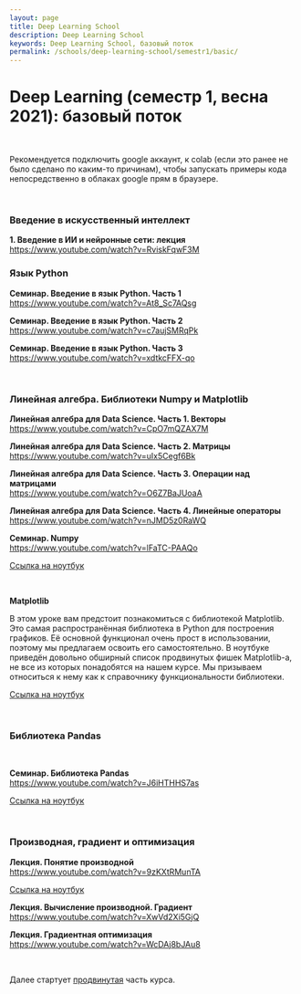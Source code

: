 ```yaml
---
layout: page
title: Deep Learning School
description: Deep Learning School
keywords: Deep Learning School, базовый поток
permalink: /schools/deep-learning-school/semestr1/basic/
---
```


# Deep Learning (семестр 1, весна 2021): базовый поток

<br/>

Рекомендуется подключить google аккаунт, к colab (если это ранее не было сделано по каким-то причинам), чтобы запускать примеры кода непосредственно в облаках google прям в браузере.

<br/>

### Введение в искусственный интеллект

**1. Введение в ИИ и нейронные сети: лекция**  
https://www.youtube.com/watch?v=RviskFqwF3M

### Язык Python

**Семинар. Введение в язык Python. Часть 1**  
https://www.youtube.com/watch?v=At8_Sc7AQsg

**Семинар. Введение в язык Python. Часть 2**  
https://www.youtube.com/watch?v=c7aujSMRqPk

**Семинар. Введение в язык Python. Часть 3**  
https://www.youtube.com/watch?v=xdtkcFFX-qo

<br/>

### Линейная алгебра. Библиотеки Numpy и Matplotlib

**Линейная алгебра для Data Science. Часть 1. Векторы**  
https://www.youtube.com/watch?v=CpO7mQZAX7M

**Линейная алгебра для Data Science. Часть 2. Матрицы**  
https://www.youtube.com/watch?v=uIx5Cegf6Bk

**Линейная алгебра для Data Science. Часть 3. Операции над матрицами**  
https://www.youtube.com/watch?v=O6Z7BaJUoaA

**Линейная алгебра для Data Science. Часть 4. Линейные операторы**  
https://www.youtube.com/watch?v=nJMD5z0RaWQ

**Семинар. Numpy**  
https://www.youtube.com/watch?v=lFaTC-PAAQo

[Ссылка на ноутбук](https://drive.google.com/file/d/1TWELCwOQVbXwgSjMqgfpuBwz-XsQSdM_/view?usp=sharing)

<br/>

**Matplotlib**

В этом уроке вам предстоит познакомиться с библиотекой Matplotlib. Это самая распространённая библиотека в Python для построения графиков. Её основной функционал очень прост в использовании, поэтому мы предлагаем освоить его самостоятельно. В ноутбуке приведён довольно обширный список продвинутых фишек Matplotlib-а, не все из которых понадобятся на нашем курсе. Мы призываем относиться к нему как к справочнику функциональности библиотеки.

[Ссылка на ноутбук](https://drive.google.com/file/d/12lkOwfDNCF3uFIK2U7F43XbPlHm29lsL/view?usp=sharing)

<br/>

### Библиотека Pandas

<br/>

**Семинар. Библиотека Pandas**  
https://www.youtube.com/watch?v=J6iHTHHS7as

[Ссылка на ноутбук](https://drive.google.com/file/d/15Vh1YEo86CJ5lAEmQBzNiCr1Z09z0oyz/view)

<br/>

### Производная, градиент и оптимизация

**Лекция. Понятие производной**  
https://www.youtube.com/watch?v=9zKXtRMunTA

[Ссылка на ноутбук](https://drive.google.com/drive/folders/15eJ-IDsoXqZv3cgd8E2Dyz4Z1xt7INBP)

**Лекция. Вычисление производной. Градиент**  
https://www.youtube.com/watch?v=XwVd2Xi5GjQ

**Лекция. Градиентная оптимизация**  
https://www.youtube.com/watch?v=WcDAj8bJAu8

<br/>

Далее стартует <a href='/schools/deep-learning-school/semestr1/advanced/'>продвинутая</a> часть курса.
